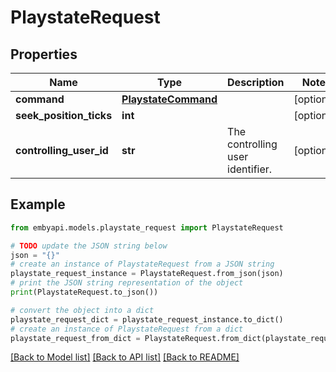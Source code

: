 # PlaystateRequest


## Properties

Name | Type | Description | Notes
------------ | ------------- | ------------- | -------------
**command** | [**PlaystateCommand**](PlaystateCommand.md) |  | [optional] 
**seek_position_ticks** | **int** |  | [optional] 
**controlling_user_id** | **str** | The controlling user identifier. | [optional] 

## Example

```python
from embyapi.models.playstate_request import PlaystateRequest

# TODO update the JSON string below
json = "{}"
# create an instance of PlaystateRequest from a JSON string
playstate_request_instance = PlaystateRequest.from_json(json)
# print the JSON string representation of the object
print(PlaystateRequest.to_json())

# convert the object into a dict
playstate_request_dict = playstate_request_instance.to_dict()
# create an instance of PlaystateRequest from a dict
playstate_request_from_dict = PlaystateRequest.from_dict(playstate_request_dict)
```
[[Back to Model list]](../README.md#documentation-for-models) [[Back to API list]](../README.md#documentation-for-api-endpoints) [[Back to README]](../README.md)


